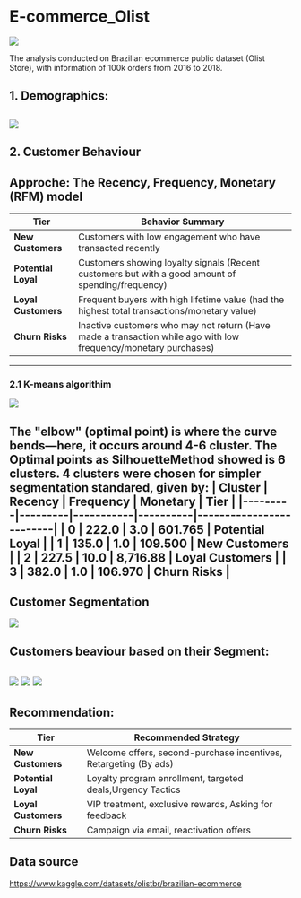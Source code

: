 # E-commerce_Olist
![](https://kondado.io/assets/images/source-olist-tiny.gif)

The analysis conducted on Brazilian ecommerce public dataset (Olist Store), with information of 100k orders from 2016 to 2018.

## 1. Demographics:
![](Plots/Demographics1.png) 
--------------------------------------------------------------------------------------------------------------------------------------------------------------------
## 2. Customer Behaviour
## Approche: The Recency, Frequency, Monetary (RFM) model 
| **Tier**          | **Behavior Summary**                          |
|-------------------|-----------------------------------------------|
| **New Customers** | Customers with low engagement who have transacted recently        |
| **Potential Loyal** | Customers showing loyalty signals (Recent customers but with a good amount of spending/frequency) | 
| **Loyal Customers** | Frequent buyers with high lifetime value (had the highest total transactions/monetary value)| 
| **Churn Risks**   | Inactive customers who may not return   (Have made a transaction while ago with low frequency/monetary purchases)|
--------------------------------------------------------------------------------------------------------------------------------------------------------------------
### 2.1 K-means algorithim 
![](Plots/SilhouetteMethod.png)

The "elbow" (optimal point) is where the curve bends—here, it occurs around 4-6 cluster. The Optimal points as SilhouetteMethod showed is 6 clusters. 4 clusters were chosen for simpler segmentation standared, given by:
| Cluster | Recency | Frequency | Monetary | **Tier**               |
|---------|---------|-----------|----------|-------------------------|
| 0       | 222.0   | 3.0       | 601.765  | **Potential Loyal**     |
| 1       | 135.0   | 1.0       | 109.500  | **New Customers**       |
| 2       | 227.5   | 10.0      | 8,716.88 | **Loyal Customers** |
| 3       | 382.0   | 1.0       | 106.970  | **Churn Risks**             |
---------------------------------------------------------------------------------------------------------------------------------------------------------------------
## Customer Segmentation 
![](Plots/CustomerSegmentation.png)
## Customers beaviour based on their Segment:
![](Plots/CustomerSatisfaction.png)
![](Plots/PricePreference.png)
![](Plots/PreferredProduct.png)
---------------------------------------------------------------------------------------------------------------------------------------------------------------------
## Recommendation:
| **Tier**          | **Recommended Strategy**                     |
|-------------------|--------------------------------------------|
| **New Customers** | Welcome offers, second-purchase incentives, Retargeting (By ads) |
| **Potential Loyal** | Loyalty program enrollment, targeted deals,Urgency Tactics |
| **Loyal Customers** | VIP treatment, exclusive rewards, Asking for feedback  |
| **Churn Risks**   | Campaign via email, reactivation offers  |
## Data source
https://www.kaggle.com/datasets/olistbr/brazilian-ecommerce 
